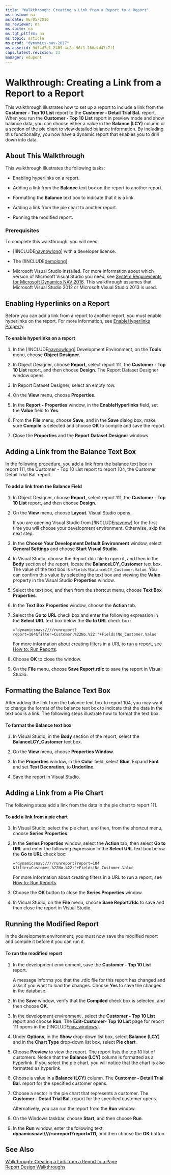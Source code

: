 ```yaml
---
title: "Walkthrough: Creating a Link from a Report to a Report"
ms.custom: na
ms.date: 06/05/2016
ms.reviewer: na
ms.suite: na
ms.tgt_pltfrm: na
ms.topic: article
ms-prod: "dynamics-nav-2017"
ms.assetid: 9d74d7e1-2409-4c2a-96f1-280a4d47c7f1
caps.latest.revision: 23
manager: edupont
---
```

# Walkthrough: Creating a Link from a Report to a Report
This walkthrough illustrates how to set up a report to include a link from the **Customer - Top 10 List** report to the **Customer - Detail Trial Bal.** report. When you run the **Customer - Top 10 List** report in preview mode and show balance data, you can choose either a value in the **Balance \(LCY\)** column or a section of the pie chart to view detailed balance information. By including this functionality, you now have a dynamic report that enables you to drill down into data.  
  
## About This Walkthrough  
 This walkthrough illustrates the following tasks:  
  
-   Enabling hyperlinks on a report.  
  
-   Adding a link from the **Balance** text box on the report to another report.  
  
-   Formatting the **Balance** text box to indicate that it is a link.  
  
-   Adding a link from the pie chart to another report.  
  
-   Running the modified report.  
  
### Prerequisites  
 To complete this walkthrough, you will need:  
  
-   [!INCLUDE[navnowlong](includes/navnowlong_md.md)] with a developer license.  
  
-   The [!INCLUDE[demolong](includes/demolong_md.md)].  
  
-   Microsoft Visual Studio installed. For more information about which version of Microsoft Visual Studio you need, see [System Requirements for Microsoft Dynamics NAV 2016](System-Requirements-for-Microsoft-Dynamics-NAV-2016.md). This walkthrough assumes that Microsoft Visual Studio 2012 or Microsoft Visual Studio 2013 is used.  
  
## Enabling Hyperlinks on a Report  
 Before you can add a link from a report to another report, you must enable hyperlinks on the report. For more information, see [EnableHyperlinks Property](EnableHyperlinks-Property.md).  
  
#### To enable hyperlinks on a report  
  
1.  In the [!INCLUDE[navnowlong](includes/navnowlong_md.md)] Development Environment, on the **Tools** menu, choose **Object Designer**.  
  
2.  In Object Designer, choose **Report**, select report 111, the **Customer - Top 10 List** report, and then choose **Design**. The Report Dataset Designer window opens.  
  
3.  In Report Dataset Designer, select an empty row.  
  
4.  On the **View** menu, choose **Properties**.  
  
5.  In the **Report - Properties** window, in the **EnableHyperlinks** field, set the **Value** field to **Yes**.  
  
6.  From the **File** menu, choose **Save**, and in the **Save** dialog box, make sure **Compile** is selected and choose **OK** to compile and save the report.  
  
7.  Close the **Properties** and the **Report Dataset Designer** windows.  
  
## Adding a Link from the Balance Text Box  
 In the following procedure, you add a link from the balance text box in report 111, the Customer - Top 10 List report to report 104, the Customer Detail Trial Bal. report.  
  
#### To add a link from the Balance Field  
  
1.  In Object Designer, choose **Report**, select report 111, the **Customer - Top 10 List** report, and then choose **Design**.  
  
2.  On the **View** menu, choose **Layout**. Visual Studio opens.  
  
     If you are opening Visual Studio from [!INCLUDE[navnow](includes/navnow_md.md)] for the first time you will choose your development environment. Otherwise, skip the next step.  
  
3.  In the **Choose Your Development Default Environment** window, select **General Settings** and choose **Start Visual Studio**.  
  
4.  In Visual Studio, choose the Report.rldc file to open it, and then in the **Body** section of the report, locate the **BalanceLCY\_Customer** text box. The value of the text box is `=Fields!BalanceLCY_Customer.Value`. You can confirm this value by selecting the text box and viewing the **Value** property in the Visual Studio **Properties** window.  
  
5.  Select the text box, and then from the shortcut menu, choose **Text Box Properties**.  
  
6.  In the **Text Box Properties** window, choose the **Action** tab.  
  
7.  Select the **Go to URL** check box and enter the following expression in the **Select URL** text box below the **Go to URL** check box:  
  
    ```  
    ="dynamicsnav:////runreport?report=104&filter=Customer.%22No.%22:"+Fields!No_Customer.Value  
    ```  
  
     For more information about creating filters in a URL to run a report, see [How to: Run Reports](How%20to:%20Run%20Reports.md).  
  
8.  Choose **OK** to close the window.  
  
9. On the **File** menu, choose **Save Report.rdlc** to save the report in Visual Studio.  
  
## Formatting the Balance Text Box  
 After adding the link from the balance text box to report 104, you may want to change the format of the balance text box to indicate that the data in the text box is a link. The following steps illustrate how to format the text box.  
  
#### To format the Balance text box  
  
1.  In Visual Studio, in the **Body** section of the report, select the **BalanceLCY\_Customer** text box.  
  
2.  On the **View** menu, choose **Properties Window**.  
  
3.  In the **Properties** window, in the **Color** field, select **Blue**. Expand **Font** and set  **Text Decoration**, to **Underline**.  
  
4.  Save the report in Visual Studio.  
  
## Adding a Link from a Pie Chart  
 The following steps add a link from the data in the pie chart to report 111.  
  
#### To add a link from a pie chart  
  
1.  In Visual Studio, select the pie chart, and then, from the shortcut menu, choose **Series Properties**.  
  
2.  In the **Series Properties** window, select the **Action** tab, then select **Go to URL** and enter the following expression in the **Select URL** text box below the **Go to URL** check box:  
  
    ```  
    ="dynamicsnav:////runreport?report=104 &filter=Customer.%22No.%22:"+Fields!No_Customer.Value  
    ```  
  
     For more information about creating filters in a URL to run a report, see [How to: Run Reports](How%20to:%20Run%20Reports.md).  
  
3.  Choose the **OK** button to close the **Series Properties** window.  
  
4.  In Visual Studio, on the **File** menu, choose **Save Report.rldc** to save and then close the report in Visual Studio.  
  
## Running the Modified Report  
 In the development environment, you must now save the modified report and compile it before it you can run it.  
  
#### To run the modified report  
  
1.  In the development environment, save the **Customer - Top 10 List** report.  
  
     A message informs you that the .rdlc file for this report has changed and asks if you want to load the changes. Choose **Yes** to save the changes in the database.  
  
2.  In the **Save** window, verify that the **Compiled** check box is selected, and then choose **OK**.  
  
3.  In the development environment , select the **Customer - Top 10 List** report and choose **Run**. The **Edit-Customer- Top 10 List** page for report 111 opens in the [!INCLUDE[nav_windows](includes/nav_windows_md.md)].  
  
4.  Under **Options**, in the **Show** drop-down list box, select **Balance \(LCY\)** and in the **Chart Type** drop-down list box, select **Pie chart**.  
  
5.  Choose **Preview** to view the report. The report lists the top 10 list of customers. Notice that the **Balance \(LCY\)** column is formatted as a hyperlink. If you select the pie chart, you will notice that the chart is also formatted as hyperlink.  
  
6.  Choose a value in a **Balance \(LCY\)** column. The **Customer - Detail Trial Bal.** report for the specified customer opens.  
  
7.  Choose a sector in the pie chart that represents a customer. The **Customer - Detail Trial Bal.** report for the specified customer opens.  
  
     Alternatively, you can run the report from the **Run** window.  
  
8.  On the Windows taskbar, choose **Start**, and then choose **Run**.  
  
9. In the **Run** window, enter the following text: **dynamicsnav:\/\/\/\/runreport?report=111**, and then choose the **OK** button.  
  
## See Also  
 [Walkthrough: Creating a Link from a Report to a Page](Walkthrough:%20Creating%20a%20Link%20from%20a%20Report%20to%20a%20Page.md)   
 [Report Design Walkthroughs](Report-Design-Walkthroughs.md)